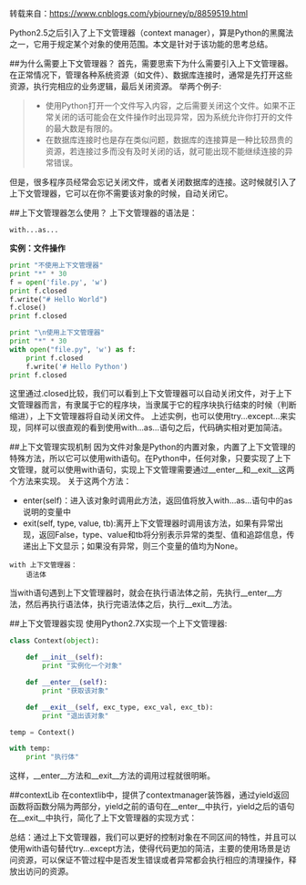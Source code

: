 
转载来自：https://www.cnblogs.com/ybjourney/p/8859519.html

Python2.5之后引入了上下文管理器（context manager），算是Python的黑魔法之一，它用于规定某个对象的使用范围。本文是针对于该功能的思考总结。

##为什么需要上下文管理器？
首先，需要思索下为什么需要引入上下文管理器。
在正常情况下，管理各种系统资源（如文件）、数据库连接时，通常是先打开这些资源，执行完相应的业务逻辑，最后关闭资源。
举两个例子:

> - 使用Python打开一个文件写入内容，之后需要关闭这个文件。如果不正常关闭的话可能会在文件操作时出现异常，因为系统允许你打开的文件的最大数是有限的。
> - 在数据库连接时也是存在类似问题，数据库的连接算是一种比较昂贵的资源，若连接过多而没有及时关闭的话，就可能出现不能继续连接的异常错误。

但是，很多程序员经常会忘记关闭文件，或者关闭数据库的连接。这时候就引入了上下文管理器，它可以在你不需要该对象的时候，自动关闭它。

##上下文管理器怎么使用？
上下文管理器的语法是：
```
with...as...
```
    
**实例：文件操作**
```python
print "不使用上下文管理器"
print "*" * 30
f = open('file.py', 'w')
print f.closed
f.write("# Hello World")
f.close()
print f.closed

print "\n使用上下文管理器"
print "*" * 30
with open("file.py", 'w') as f:
    print f.closed
    f.write('# Hello Python')
print f.closed
```
这里通过.closed比较，我们可以看到上下文管理器可以自动关闭文件，对于上下文管理器而言，有隶属于它的程序块，当隶属于它的程序块执行结束的时候（判断缩进），上下文管理器将自动关闭文件。
上述实例，也可以使用try...except...来实现，同样可以很直观的看到使用with...as...语句之后，代码确实相对更加简洁。

##上下文管理实现机制
因为文件对象是Python的内置对象，内置了上下文管理的特殊方法，所以它可以使用with语句。在Python中，任何对象，只要实现了上下文管理，就可以使用with语句，实现上下文管理需要通过__enter__和__exit__这两个方法来实现。
关于这两个方法：

 - enter(self)：进入该对象时调用此方法，返回值将放入with...as...语句中的as说明的变量中
 - exit(self, type, value, tb):离开上下文管理器时调用该方法，如果有异常出现，返回False，type、value和tb将分别表示异常的类型、值和追踪信息，传递出上下文显示；如果没有异常，则三个变量的值均为None。
```
with 上下文管理器：
    语法体
```
当with语句遇到上下文管理器时，就会在执行语法体之前，先执行__enter__方法，然后再执行语法体，执行完语法体之后，执行__exit__方法。

##上下文管理器实现
使用Python2.7X实现一个上下文管理器:
```python
class Context(object):

    def __init__(self):
        print "实例化一个对象"

    def __enter__(self):
        print "获取该对象"

    def __exit__(self, exc_type, exc_val, exc_tb):
        print "退出该对象"

temp = Context()

with temp:
    print "执行体"
```
这样，__enter__方法和__exit__方法的调用过程就很明晰。

##contextLib
在contextlib中，提供了contextmanager装饰器，通过yield返回函数将函数分隔为两部分，yield之前的语句在__enter__中执行，yield之后的语句在__exit__中执行，简化了上下文管理器的实现方式：

总结：通过上下文管理器，我们可以更好的控制对象在不同区间的特性，并且可以使用with语句替代try...except方法，使得代码更加的简洁，主要的使用场景是访问资源，可以保证不管过程中是否发生错误或者异常都会执行相应的清理操作，释放出访问的资源。



